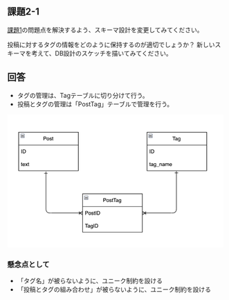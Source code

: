 
## 課題2-1

[課題1](https://www.notion.so/ea2c02fef55244f5ab759445669fc163?pvs=21)の問題点を解決するよう、スキーマ設計を変更してみてください。

投稿に対するタグの情報をどのように保持するのが適切でしょうか？
新しいスキーマを考えて、DB設計のスケッチを描いてみてください。

## 回答
- タグの管理は、Tagテーブルに切り分けて行う。
- 投稿とタグの管理は「PostTag」テーブルで管理を行う。
<img src="image.png" width="500">

### 懸念点として
- 「タグ名」が被らないように、ユニーク制約を設ける
- 「投稿とタグの組み合わせ」が被らないように、ユニーク制約を設ける